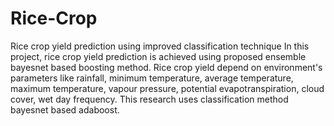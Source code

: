 # Rice-Crop
Rice crop yield prediction using improved classification technique
  In this project, rice crop yield prediction is achieved using proposed ensemble bayesnet based boosting method. Rice crop yield depend on environment's parameters 
  like rainfall, minimum temperature, average temperature, maximum temperature, vapour pressure, potential evapotranspiration, cloud cover, wet day frequency.
  This research uses classification method bayesnet based adaboost. 
